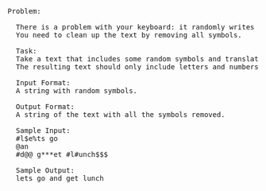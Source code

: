 <pre>

Problem:

  There is a problem with your keyboard: it randomly writes symbols when you are typing a text. 
  You need to clean up the text by removing all symbols.

  Task: 
  Take a text that includes some random symbols and translate it into a text that has none of them. 
  The resulting text should only include letters and numbers.

  Input Format: 
  A string with random symbols.

  Output Format: 
  A string of the text with all the symbols removed.

  Sample Input: 
  #l$e%ts go 
  @an
  #d@@ g***et #l#unch$$$

  Sample Output: 
  lets go and get lunch
  
  </pre>

